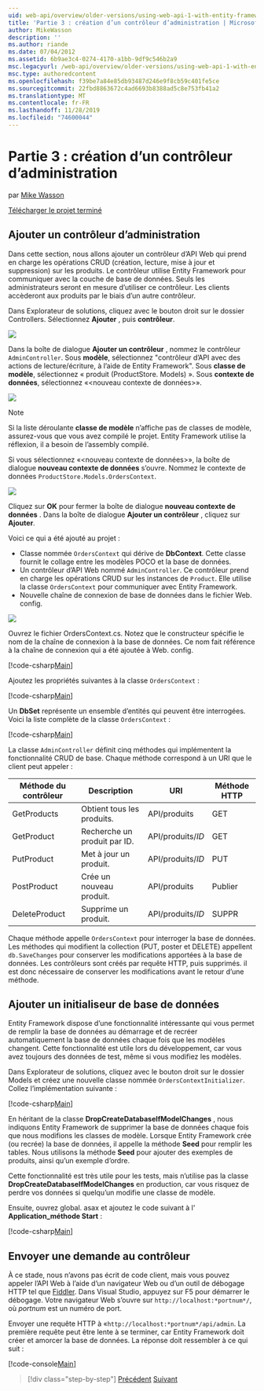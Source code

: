 ```yaml
---
uid: web-api/overview/older-versions/using-web-api-1-with-entity-framework-5/using-web-api-with-entity-framework-part-3
title: 'Partie 3 : création d’un contrôleur d’administration | Microsoft Docs'
author: MikeWasson
description: ''
ms.author: riande
ms.date: 07/04/2012
ms.assetid: 6b9ae3c4-0274-4170-a1bb-9df9c546b2a9
msc.legacyurl: /web-api/overview/older-versions/using-web-api-1-with-entity-framework-5/using-web-api-with-entity-framework-part-3
msc.type: authoredcontent
ms.openlocfilehash: f39be7a84e85db93487d246e9f8cb59c401fe5ce
ms.sourcegitcommit: 22fbd8863672c4ad6693b8388ad5c8e753fb41a2
ms.translationtype: MT
ms.contentlocale: fr-FR
ms.lasthandoff: 11/28/2019
ms.locfileid: "74600044"
---
```

# <a name="part-3-creating-an-admin-controller"></a>Partie 3 : création d’un contrôleur d’administration

par [Mike Wasson](https://github.com/MikeWasson)

[Télécharger le projet terminé](https://code.msdn.microsoft.com/ASP-NET-Web-API-with-afa30545)

## <a name="add-an-admin-controller"></a>Ajouter un contrôleur d’administration

Dans cette section, nous allons ajouter un contrôleur d’API Web qui prend en charge les opérations CRUD (création, lecture, mise à jour et suppression) sur les produits. Le contrôleur utilise Entity Framework pour communiquer avec la couche de base de données. Seuls les administrateurs seront en mesure d’utiliser ce contrôleur. Les clients accèderont aux produits par le biais d’un autre contrôleur.

Dans Explorateur de solutions, cliquez avec le bouton droit sur le dossier Controllers. Sélectionnez **Ajouter** , puis **contrôleur**.

![](using-web-api-with-entity-framework-part-3/_static/image1.png)

Dans la boîte de dialogue **Ajouter un contrôleur** , nommez le contrôleur `AdminController`. Sous **modèle**, sélectionnez &quot;contrôleur d’API avec des actions de lecture/écriture, à l’aide de Entity Framework&quot;. Sous **classe de modèle**, sélectionnez « produit (ProductStore. Models) ». Sous **contexte de données**, sélectionnez «&lt;nouveau contexte de données&gt;».

![](using-web-api-with-entity-framework-part-3/_static/image2.png)

> [!NOTE]
> Si la liste déroulante **classe de modèle** n’affiche pas de classes de modèle, assurez-vous que vous avez compilé le projet. Entity Framework utilise la réflexion, il a besoin de l’assembly compilé.

Si vous sélectionnez «&lt;nouveau contexte de données&gt;», la boîte de dialogue **nouveau contexte de données** s’ouvre. Nommez le contexte de données `ProductStore.Models.OrdersContext`.

![](using-web-api-with-entity-framework-part-3/_static/image3.png)

Cliquez sur **OK** pour fermer la boîte de dialogue **nouveau contexte de données** . Dans la boîte de dialogue **Ajouter un contrôleur** , cliquez sur **Ajouter**.

Voici ce qui a été ajouté au projet :

- Classe nommée `OrdersContext` qui dérive de **DbContext**. Cette classe fournit le collage entre les modèles POCO et la base de données.
- Un contrôleur d’API Web nommé `AdminController`. Ce contrôleur prend en charge les opérations CRUD sur les instances de `Product`. Elle utilise la classe `OrdersContext` pour communiquer avec Entity Framework.
- Nouvelle chaîne de connexion de base de données dans le fichier Web. config.

![](using-web-api-with-entity-framework-part-3/_static/image4.png)

Ouvrez le fichier OrdersContext.cs. Notez que le constructeur spécifie le nom de la chaîne de connexion à la base de données. Ce nom fait référence à la chaîne de connexion qui a été ajoutée à Web. config.

[!code-csharp[Main](using-web-api-with-entity-framework-part-3/samples/sample1.cs)]

Ajoutez les propriétés suivantes à la classe `OrdersContext` :

[!code-csharp[Main](using-web-api-with-entity-framework-part-3/samples/sample2.cs)]

Un **DbSet** représente un ensemble d’entités qui peuvent être interrogées. Voici la liste complète de la classe `OrdersContext` :

[!code-csharp[Main](using-web-api-with-entity-framework-part-3/samples/sample3.cs)]

La classe `AdminController` définit cinq méthodes qui implémentent la fonctionnalité CRUD de base. Chaque méthode correspond à un URI que le client peut appeler :

| Méthode du contrôleur | Description | URI | Méthode HTTP |
| --- | --- | --- | --- |
| GetProducts | Obtient tous les produits. | API/produits | GET |
| GetProduct | Recherche un produit par ID. | API/produits/*ID* | GET |
| PutProduct | Met à jour un produit. | API/produits/*ID* | PUT |
| PostProduct | Crée un nouveau produit. | API/produits | Publier |
| DeleteProduct | Supprime un produit. | API/produits/*ID* | SUPPR |

Chaque méthode appelle `OrdersContext` pour interroger la base de données. Les méthodes qui modifient la collection (PUT, poster et DELETE) appellent `db.SaveChanges` pour conserver les modifications apportées à la base de données. Les contrôleurs sont créés par requête HTTP, puis supprimés. il est donc nécessaire de conserver les modifications avant le retour d’une méthode.

## <a name="add-a-database-initializer"></a>Ajouter un initialiseur de base de données

Entity Framework dispose d’une fonctionnalité intéressante qui vous permet de remplir la base de données au démarrage et de recréer automatiquement la base de données chaque fois que les modèles changent. Cette fonctionnalité est utile lors du développement, car vous avez toujours des données de test, même si vous modifiez les modèles.

Dans Explorateur de solutions, cliquez avec le bouton droit sur le dossier Models et créez une nouvelle classe nommée `OrdersContextInitializer`. Collez l’implémentation suivante :

[!code-csharp[Main](using-web-api-with-entity-framework-part-3/samples/sample4.cs)]

En héritant de la classe **DropCreateDatabaseIfModelChanges** , nous indiquons Entity Framework de supprimer la base de données chaque fois que nous modifions les classes de modèle. Lorsque Entity Framework crée (ou recrée) la base de données, il appelle la méthode **Seed** pour remplir les tables. Nous utilisons la méthode **Seed** pour ajouter des exemples de produits, ainsi qu’un exemple d’ordre.

Cette fonctionnalité est très utile pour les tests, mais n’utilise pas la classe **DropCreateDatabaseIfModelChanges** en production, car vous risquez de perdre vos données si quelqu’un modifie une classe de modèle.

Ensuite, ouvrez global. asax et ajoutez le code suivant à l' **Application\_méthode Start** :

[!code-csharp[Main](using-web-api-with-entity-framework-part-3/samples/sample5.cs)]

## <a name="send-a-request-to-the-controller"></a>Envoyer une demande au contrôleur

À ce stade, nous n’avons pas écrit de code client, mais vous pouvez appeler l’API Web à l’aide d’un navigateur Web ou d’un outil de débogage HTTP tel que [Fiddler](http://www.fiddler2.com/fiddler2/). Dans Visual Studio, appuyez sur F5 pour démarrer le débogage. Votre navigateur Web s’ouvre sur `http://localhost:*portnum*/`, où *portnum* est un numéro de port.

Envoyer une requête HTTP à «`http://localhost:*portnum*/api/admin`. La première requête peut être lente à se terminer, car Entity Framework doit créer et amorcer la base de données. La réponse doit ressembler à ce qui suit :

[!code-console[Main](using-web-api-with-entity-framework-part-3/samples/sample6.cmd)]

> [!div class="step-by-step"]
> [Précédent](using-web-api-with-entity-framework-part-2.md)
> [Suivant](using-web-api-with-entity-framework-part-4.md)
